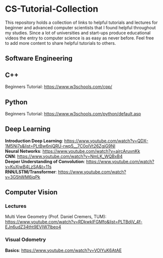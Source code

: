 # CS-Tutorial-Collection
This repository holds a collection of links to helpful tutorials and lectures for beginner and advanced computer scientists that I found helpful throughout my studies. Since a lot of universities and start-ups produce educational videos the entry to computer science is as easy as never before. Feel free to add more content to share helpful tutorials to others.

## Software Engineering

## C++
Beginners Tutorial: https://www.w3schools.com/cpp/

## Python
Beginners Tutorial: https://www.w3schools.com/python/default.asp

## Deep Learning
**Introduction Deep Learning**: https://www.youtube.com/watch?v=QDX-1M5Nj7s&list=PLtBw6njQRU-rwp5__7C0oIVt26ZgjG9NI <br/>
**Neural Networks**: https://www.youtube.com/watch?v=aircAruvnKk <br/>
**CNN**: https://www.youtube.com/watch?v=NmLK_WQBxB4 <br/>
**Deeper Understanding of Convolution**: https://www.youtube.com/watch?v=KuXjwB4LzSA&t=11s <br/>
**RNN/LSTM/Transformer**: https://www.youtube.com/watch?v=3G5hWM6jqPk <br/>

## Computer Vision
### Lectures
Multi View Geometry (Prof. Daniel Cremers, TUM): https://www.youtube.com/watch?v=RDkwklFGMfo&list=PLTBdjV_4f-EJn6udZ34tht9EVIW7lbeo4

### Visual Odometry
**Basics**: https://www.youtube.com/watch?v=VOlYuK6AtAE
